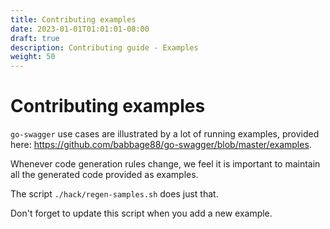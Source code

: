 ```yaml
---
title: Contributing examples
date: 2023-01-01T01:01:01-08:00
draft: true
description: Contributing guide - Examples
weight: 50
---
```

# Contributing examples

`go-swagger` use cases are illustrated by a lot of running examples, provided here:
https://github.com/babbage88/go-swagger/blob/master/examples.

Whenever code generation rules change, we feel it is important to maintain
all the generated code provided as examples.

The script `./hack/regen-samples.sh` does just that.

Don't forget to update this script when you add a new example.

